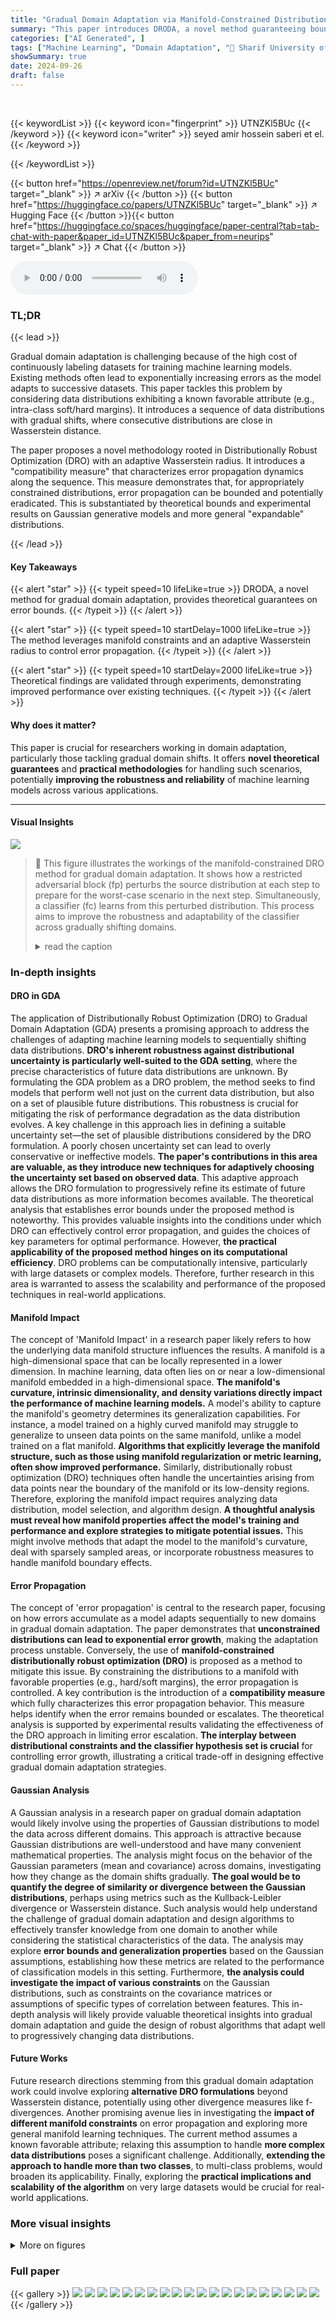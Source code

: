 ```yaml
---
title: "Gradual Domain Adaptation via Manifold-Constrained Distributionally Robust Optimization"
summary: "This paper introduces DRODA, a novel method guaranteeing bounded error in gradual domain adaptation by leveraging manifold constraints and adaptive Wasserstein radii."
categories: ["AI Generated", ]
tags: ["Machine Learning", "Domain Adaptation", "🏢 Sharif University of Technology",]
showSummary: true
date: 2024-09-26
draft: false
---
```


<br>

{{< keywordList >}}
{{< keyword icon="fingerprint" >}} UTNZKl5BUc {{< /keyword >}}
{{< keyword icon="writer" >}} seyed amir hossein saberi et el. {{< /keyword >}}
 
{{< /keywordList >}}

{{< button href="https://openreview.net/forum?id=UTNZKl5BUc" target="_blank" >}}
↗ arXiv
{{< /button >}}
{{< button href="https://huggingface.co/papers/UTNZKl5BUc" target="_blank" >}}
↗ Hugging Face
{{< /button >}}{{< button href="https://huggingface.co/spaces/huggingface/paper-central?tab=tab-chat-with-paper&paper_id=UTNZKl5BUc&paper_from=neurips" target="_blank" >}}
↗ Chat
{{< /button >}}




<audio controls>
    <source src="https://ai-paper-reviewer.com/UTNZKl5BUc/podcast.wav" type="audio/wav">
    Your browser does not support the audio element.
</audio>


### TL;DR


{{< lead >}}

Gradual domain adaptation is challenging because of the high cost of continuously labeling datasets for training machine learning models. Existing methods often lead to exponentially increasing errors as the model adapts to successive datasets. This paper tackles this problem by considering data distributions exhibiting a known favorable attribute (e.g., intra-class soft/hard margins).  It introduces a sequence of data distributions with gradual shifts, where consecutive distributions are close in Wasserstein distance.

The paper proposes a novel methodology rooted in Distributionally Robust Optimization (DRO) with an adaptive Wasserstein radius.  It introduces a "compatibility measure" that characterizes error propagation dynamics along the sequence.  This measure demonstrates that, for appropriately constrained distributions, error propagation can be bounded and potentially eradicated. This is substantiated by theoretical bounds and experimental results on Gaussian generative models and more general "expandable" distributions.

{{< /lead >}}


#### Key Takeaways

{{< alert "star" >}}
{{< typeit speed=10 lifeLike=true >}} DRODA, a novel method for gradual domain adaptation, provides theoretical guarantees on error bounds. {{< /typeit >}}
{{< /alert >}}

{{< alert "star" >}}
{{< typeit speed=10 startDelay=1000 lifeLike=true >}} The method leverages manifold constraints and an adaptive Wasserstein radius to control error propagation. {{< /typeit >}}
{{< /alert >}}

{{< alert "star" >}}
{{< typeit speed=10 startDelay=2000 lifeLike=true >}} Theoretical findings are validated through experiments, demonstrating improved performance over existing techniques. {{< /typeit >}}
{{< /alert >}}

#### Why does it matter?
This paper is crucial for researchers working in domain adaptation, particularly those tackling gradual domain shifts.  It offers **novel theoretical guarantees** and **practical methodologies** for handling such scenarios, potentially **improving the robustness and reliability** of machine learning models across various applications.

------
#### Visual Insights



![](https://ai-paper-reviewer.com/UTNZKl5BUc/figures_3_1.jpg)

> 🔼 This figure illustrates the workings of the manifold-constrained DRO method for gradual domain adaptation.  It shows how a restricted adversarial block (fp) perturbs the source distribution at each step to prepare for the worst-case scenario in the next step.  Simultaneously, a classifier (fc) learns from this perturbed distribution. This process aims to improve the robustness and adaptability of the classifier across gradually shifting domains.
> <details>
> <summary>read the caption</summary>
> Figure 1: A schematic view of the proposed procedure for our manifold-constrained DRO. A restricted adversarial block, modeled by fp, tries to perturb the source distribution at each step i to prepare the algorithm for the worst possible distribution in step i + 1. Meanwhile, a classifier fc tries to learn a classifier based on the perturbed distribution.
> </details>







### In-depth insights


#### DRO in GDA
The application of Distributionally Robust Optimization (DRO) to Gradual Domain Adaptation (GDA) presents a promising approach to address the challenges of adapting machine learning models to sequentially shifting data distributions.  **DRO's inherent robustness against distributional uncertainty is particularly well-suited to the GDA setting**, where the precise characteristics of future data distributions are unknown. By formulating the GDA problem as a DRO problem, the method seeks to find models that perform well not just on the current data distribution, but also on a set of plausible future distributions. This robustness is crucial for mitigating the risk of performance degradation as the data distribution evolves. A key challenge in this approach lies in defining a suitable uncertainty set—the set of plausible distributions considered by the DRO formulation. A poorly chosen uncertainty set can lead to overly conservative or ineffective models. **The paper's contributions in this area are valuable, as they introduce new techniques for adaptively choosing the uncertainty set based on observed data**. This adaptive approach allows the DRO formulation to progressively refine its estimate of future data distributions as more information becomes available. The theoretical analysis that establishes error bounds under the proposed method is noteworthy. This provides valuable insights into the conditions under which DRO can effectively control error propagation, and guides the choices of key parameters for optimal performance. However, **the practical applicability of the proposed method hinges on its computational efficiency**. DRO problems can be computationally intensive, particularly with large datasets or complex models.  Therefore, further research in this area is warranted to assess the scalability and performance of the proposed techniques in real-world applications.

#### Manifold Impact
The concept of 'Manifold Impact' in a research paper likely refers to how the underlying data manifold structure influences the results.  A manifold is a high-dimensional space that can be locally represented in a lower dimension. In machine learning, data often lies on or near a low-dimensional manifold embedded in a high-dimensional space. **The manifold's curvature, intrinsic dimensionality, and density variations directly impact the performance of machine learning models.** A model's ability to capture the manifold's geometry determines its generalization capabilities. For instance, a model trained on a highly curved manifold may struggle to generalize to unseen data points on the same manifold, unlike a model trained on a flat manifold.  **Algorithms that explicitly leverage the manifold structure, such as those using manifold regularization or metric learning, often show improved performance.** Similarly, distributionally robust optimization (DRO) techniques often handle the uncertainties arising from data points near the boundary of the manifold or its low-density regions. Therefore, exploring the manifold impact requires analyzing data distribution, model selection, and algorithm design.  **A thoughtful analysis must reveal how manifold properties affect the model's training and performance and explore strategies to mitigate potential issues.** This might involve methods that adapt the model to the manifold's curvature, deal with sparsely sampled areas, or incorporate robustness measures to handle manifold boundary effects.

#### Error Propagation
The concept of 'error propagation' is central to the research paper, focusing on how errors accumulate as a model adapts sequentially to new domains in gradual domain adaptation.  The paper demonstrates that **unconstrained distributions can lead to exponential error growth**, making the adaptation process unstable.  Conversely, the use of **manifold-constrained distributionally robust optimization (DRO)** is proposed as a method to mitigate this issue. By constraining the distributions to a manifold with favorable properties (e.g., hard/soft margins), the error propagation is controlled.  A key contribution is the introduction of a **compatibility measure** which fully characterizes this error propagation behavior. This measure helps identify when the error remains bounded or escalates. The theoretical analysis is supported by experimental results validating the effectiveness of the DRO approach in limiting error escalation. **The interplay between distributional constraints and the classifier hypothesis set is crucial** for controlling error growth, illustrating a critical trade-off in designing effective gradual domain adaptation strategies.

#### Gaussian Analysis
A Gaussian analysis in a research paper on gradual domain adaptation would likely involve using the properties of Gaussian distributions to model the data across different domains. This approach is attractive because Gaussian distributions are well-understood and have many convenient mathematical properties.  The analysis might focus on the behavior of the Gaussian parameters (mean and covariance) across domains, investigating how they change as the domain shifts gradually. **The goal would be to quantify the degree of similarity or divergence between the Gaussian distributions**, perhaps using metrics such as the Kullback-Leibler divergence or Wasserstein distance.  Such analysis would help understand the challenge of gradual domain adaptation and design algorithms to effectively transfer knowledge from one domain to another while considering the statistical characteristics of the data. The analysis may explore **error bounds and generalization properties** based on the Gaussian assumptions, establishing how these metrics are related to the performance of classification models in this setting. Furthermore, **the analysis could investigate the impact of various constraints** on the Gaussian distributions, such as constraints on the covariance matrices or assumptions of specific types of correlation between features.  This in-depth analysis will likely provide valuable theoretical insights into gradual domain adaptation and guide the design of robust algorithms that adapt well to progressively changing data distributions.

#### Future Works
Future research directions stemming from this gradual domain adaptation work could involve exploring **alternative DRO formulations** beyond Wasserstein distance, potentially using other divergence measures like f-divergences.  Another promising avenue lies in investigating the **impact of different manifold constraints** on error propagation and exploring more general manifold learning techniques. The current method assumes a known favorable attribute; relaxing this assumption to handle **more complex data distributions** poses a significant challenge.  Additionally, **extending the approach to handle more than two classes**, to multi-class problems, would broaden its applicability. Finally, exploring the **practical implications and scalability of the algorithm** on very large datasets would be crucial for real-world applications.


### More visual insights

<details>
<summary>More on figures
</summary>


![](https://ai-paper-reviewer.com/UTNZKl5BUc/figures_8_1.jpg)

> 🔼 The figure shows a schematic representation of the proposed manifold-constrained DRO method for gradual domain adaptation.  The input data (Di) first passes through a perturbation function (fp), which adds controlled noise. This perturbed data is then fed to a classifier (fc), and the output is combined with the original labels (-γ) to calculate a loss. The method aims to find a robust classifier by iteratively perturbing data and training the classifier.
> <details>
> <summary>read the caption</summary>
> Figure 1: A schematic view of the proposed procedure for our manifold-constrained DRO. A restricted adversarial block, modeled by fp, tries to perturb the source distribution at each step i to prepare the algorithm for the worst possible distribution in step i + 1. Meanwhile, a classifier fc tries to learn a classifier based on the perturbed distribution.
> </details>



![](https://ai-paper-reviewer.com/UTNZKl5BUc/figures_9_1.jpg)

> 🔼 The figure compares the performance of the proposed gradual domain adaptation method with the GDA method [KML20] on the rotating MNIST dataset.  The x-axis represents the different domains (D0 to D4), where each domain corresponds to a different rotation angle of the MNIST images. The y-axis represents the accuracy of each method on each domain. The figure shows that the proposed method consistently outperforms the GDA method across all domains, demonstrating its effectiveness in handling gradual domain shifts. The error bars suggest that this outperformance is statistically significant, although more information would be needed to confirm this statistically.
> <details>
> <summary>read the caption</summary>
> Figure 2: Comparison of the performance of our proposed method with the GDA [KML20] on rotating MNIST dataset.
> </details>



![](https://ai-paper-reviewer.com/UTNZKl5BUc/figures_16_1.jpg)

> 🔼 This figure shows a schematic of the manifold-constrained DRO method used in the paper.  It illustrates how the method iteratively perturbs the source distribution using an adversarial block (fp) to prepare for the next distribution in the sequence.  A classifier (fc) then learns from this perturbed data. This process aims to improve the robustness of the model against distribution shifts.
> <details>
> <summary>read the caption</summary>
> Figure 1: A schematic view of the proposed procedure for our manifold-constrained DRO. A restricted adversarial block, modeled by fp, tries to perturb the source distribution at each step i to prepare the algorithm for the worst possible distribution in step i + 1. Meanwhile, a classifier fc tries to learn a classifier based on the perturbed distribution.
> </details>



</details>






### Full paper

{{< gallery >}}
<img src="https://ai-paper-reviewer.com/UTNZKl5BUc/1.png" class="grid-w50 md:grid-w33 xl:grid-w25" />
<img src="https://ai-paper-reviewer.com/UTNZKl5BUc/2.png" class="grid-w50 md:grid-w33 xl:grid-w25" />
<img src="https://ai-paper-reviewer.com/UTNZKl5BUc/3.png" class="grid-w50 md:grid-w33 xl:grid-w25" />
<img src="https://ai-paper-reviewer.com/UTNZKl5BUc/4.png" class="grid-w50 md:grid-w33 xl:grid-w25" />
<img src="https://ai-paper-reviewer.com/UTNZKl5BUc/5.png" class="grid-w50 md:grid-w33 xl:grid-w25" />
<img src="https://ai-paper-reviewer.com/UTNZKl5BUc/6.png" class="grid-w50 md:grid-w33 xl:grid-w25" />
<img src="https://ai-paper-reviewer.com/UTNZKl5BUc/7.png" class="grid-w50 md:grid-w33 xl:grid-w25" />
<img src="https://ai-paper-reviewer.com/UTNZKl5BUc/8.png" class="grid-w50 md:grid-w33 xl:grid-w25" />
<img src="https://ai-paper-reviewer.com/UTNZKl5BUc/9.png" class="grid-w50 md:grid-w33 xl:grid-w25" />
<img src="https://ai-paper-reviewer.com/UTNZKl5BUc/10.png" class="grid-w50 md:grid-w33 xl:grid-w25" />
<img src="https://ai-paper-reviewer.com/UTNZKl5BUc/11.png" class="grid-w50 md:grid-w33 xl:grid-w25" />
<img src="https://ai-paper-reviewer.com/UTNZKl5BUc/12.png" class="grid-w50 md:grid-w33 xl:grid-w25" />
<img src="https://ai-paper-reviewer.com/UTNZKl5BUc/13.png" class="grid-w50 md:grid-w33 xl:grid-w25" />
<img src="https://ai-paper-reviewer.com/UTNZKl5BUc/14.png" class="grid-w50 md:grid-w33 xl:grid-w25" />
<img src="https://ai-paper-reviewer.com/UTNZKl5BUc/15.png" class="grid-w50 md:grid-w33 xl:grid-w25" />
<img src="https://ai-paper-reviewer.com/UTNZKl5BUc/16.png" class="grid-w50 md:grid-w33 xl:grid-w25" />
<img src="https://ai-paper-reviewer.com/UTNZKl5BUc/17.png" class="grid-w50 md:grid-w33 xl:grid-w25" />
<img src="https://ai-paper-reviewer.com/UTNZKl5BUc/18.png" class="grid-w50 md:grid-w33 xl:grid-w25" />
<img src="https://ai-paper-reviewer.com/UTNZKl5BUc/19.png" class="grid-w50 md:grid-w33 xl:grid-w25" />
<img src="https://ai-paper-reviewer.com/UTNZKl5BUc/20.png" class="grid-w50 md:grid-w33 xl:grid-w25" />
{{< /gallery >}}